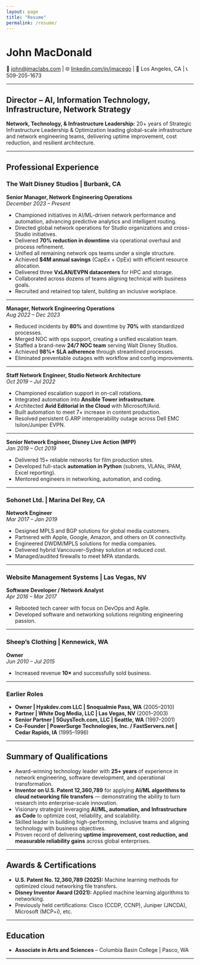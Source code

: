 ```yaml
---
layout: page
title: "Resume"
permalink: /resume/
---
```


# John MacDonald

📧 john@jmaclabs.com | 🌐 [linkedin.com/in/jmacego](https://www.linkedin.com/in/jmacego) | 📍 Los Angeles, CA | 📞 509-205-1673

---

## Director – AI, Information Technology, Infrastructure, Network Strategy

**Network, Technology, & Infrastructure Leadership:** 20+ years of Strategic Infrastructure Leadership & Optimization leading global-scale infrastructure and network engineering teams, delivering uptime improvement, cost reduction, and resilient architecture.  

---

## Professional Experience

### The Walt Disney Studios | Burbank, CA  
**Senior Manager, Network Engineering Operations**  
*December 2023 – Present*

- Championed initiatives in AI/ML-driven network performance and automation, advancing predictive analytics and intelligent routing.
- Directed global network operations for Studio organizations and cross-Studio initiatives.  
- Delivered **70% reduction in downtime** via operational overhaul and process refinement.  
- Unified all remaining network ops teams under a single structure.  
- Achieved **$4M annual savings** (CapEx + OpEx) with efficient resource allocation.  
- Delivered three **VxLAN/EVPN datacenters** for HPC and storage.  
- Collaborated across dozens of teams aligning technical with business goals.  
- Recruited and retained top talent, building an inclusive workplace.  

---

**Manager, Network Engineering Operations**  
*Aug 2022 – Dec 2023*  

- Reduced incidents by **80%** and downtime by **70%** with standardized processes.  
- Merged NOC with ops support, creating a unified escalation team.  
- Staffed a brand-new **24/7 NOC team** serving Walt Disney Studios.  
- Achieved **98%+ SLA adherence** through streamlined processes.  
- Eliminated preventable outages with workflow and config improvements.  

---

**Staff Network Engineer, Studio Network Architecture**  
*Oct 2019 – Jul 2022*  

- Championed escalation support in on-call rotations.  
- Integrated automation into **Ansible Tower infrastructure**.  
- Architected **Avid Editorial in the Cloud** with Microsoft/Avid.  
- Built automation to meet 7× increase in content production.  
- Resolved persistent G.ARP interoperability outage across Dell EMC Isilon/Juniper EVPN.  

---

**Senior Network Engineer, Disney Live Action (MPP)**  
*Jan 2019 – Oct 2019*  

- Delivered 15+ reliable networks for film production sites.  
- Developed full-stack **automation in Python** (subnets, VLANs, IPAM, Excel reporting).  
- Mentored engineers in networking, automation, and coding.  

---

### Sohonet Ltd. | Marina Del Rey, CA  
**Network Engineer**  
*Mar 2017 – Jan 2019*  

- Designed MPLS and BGP solutions for global media customers.  
- Partnered with Apple, Google, Amazon, and others on IX connectivity.  
- Engineered DWDM/MPLS solutions for media companies.  
- Delivered hybrid Vancouver–Sydney solution at reduced cost.  
- Managed/audited firewalls to meet MPA standards.  

---

### Website Management Systems | Las Vegas, NV  
**Software Developer / Network Analyst**  
*Apr 2016 – Mar 2017*  

- Rebooted tech career with focus on DevOps and Agile.  
- Developed software and networking solutions reigniting engineering passion.  

---

### Sheep’s Clothing | Kennewick, WA  
**Owner**  
*Jun 2010 – Jul 2015*  

- Increased revenue **10×** and successfully sold business.  

---

### Earlier Roles  

- **Owner | Hyakdev.com LLC | Snoqualmie Pass, WA** (2005–2010)  
- **Partner | White Dog Media, LLC | Las Vegas, NV** (2001–2003)  
- **Senior Partner | 5GuysTech.com, LLC | Seattle, WA** (1997–2001)  
- **Co-Founder | PowerSurge Technologies, Inc. / FastServers.net | Cedar Rapids, IA** (1995–1996)  

---
## Summary of Qualifications

- Award-winning technology leader with **25+ years** of experience in network engineering, software development, and operational transformation.  
- **Inventor on U.S. Patent 12,360,789** for applying **AI/ML algorithms to cloud networking file transfers** — demonstrating the ability to turn research into enterprise-scale innovation.  
- Visionary strategist leveraging **AI/ML, automation, and Infrastructure as Code** to optimize cost, reliability, and scalability.  
- Skilled leader in building high-performing, inclusive teams and aligning technology with business objectives.  
- Proven record of delivering **uptime improvement, cost reduction, and measurable reliability gains** across global enterprises.  
---

## Awards & Certifications

- **U.S. Patent No. 12,360,789 (2025):** Machine learning methods for optimized cloud networking file transfers.  
- **Disney Inventor Award (2021):** Applied machine learning algorithms to networking.  
- Previously held certifications: Cisco (CCDP, CCNP), Juniper (JNCDA), Microsoft (MCP+i), etc.  

---

## Education

- **Associate in Arts and Sciences** – Columbia Basin College | Pasco, WA  

---
